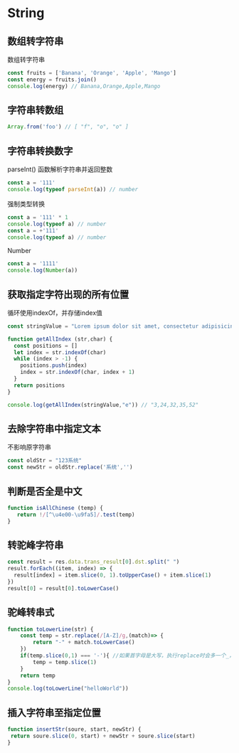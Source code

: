 # String

## 数组转字符串

数组转字符串

```js
const fruits = ['Banana', 'Orange', 'Apple', 'Mango']
const energy = fruits.join()
console.log(energy) // Banana,Orange,Apple,Mango 
```

## 字符串转数组

```js
Array.from('foo') // [ "f", "o", "o" ]
```

## 字符串转换数字

parseInt() 函数解析字符串并返回整数

```js
const a = '111'
console.log(typeof parseInt(a)) // number
```

强制类型转换

```js
const a = '111' * 1
console.log(typeof a) // number
const a = +'111'
console.log(typeof a) // number
```

Number

```js
const a = '1111' 
console.log(Number(a))
```

## 获取指定字符出现的所有位置

循环使用indexOf，并存储index值

```js
const stringValue = "Lorem ipsum dolor sit amet, consectetur adipisicing elit"

function getAllIndex (str,char) {
  const positions = []
  let index = str.indexOf(char)
  while (index > -1) {
    positions.push(index)
    index = str.indexOf(char, index + 1)
  }
  return positions
}

console.log(getAllIndex(stringValue,"e")) // "3,24,32,35,52"
```

## 去除字符串中指定文本

不影响原字符串

```js
const oldStr = "123系统"
const newStr = oldStr.replace('系统','') 
```

## 判断是否全是中文

```js
function isAllChinese (temp) {
   return !/[^\u4e00-\u9fa5]/.test(temp)
}
```

## 转驼峰字符串

```js
const result = res.data.trans_result[0].dst.split(" ")
result.forEach((item, index) => {
  result[index] = item.slice(0, 1).toUpperCase() + item.slice(1)
})
result[0] = result[0].toLowerCase()
```

## 驼峰转串式

```js
function toLowerLine(str) {
	const temp = str.replace(/[A-Z]/g,(match)=> {	
		return "-" + match.toLowerCase()
  	})
  	if(temp.slice(0,1) === '-'){ //如果首字母是大写，执行replace时会多一个_，这里需要去掉
  		temp = temp.slice(1)
  	}
	return temp
}
console.log(toLowerLine("helloWorld"))
```

## 插入字符串至指定位置

```js
function insertStr(soure, start, newStr) {
 return soure.slice(0, start) + newStr + soure.slice(start)
}
```



